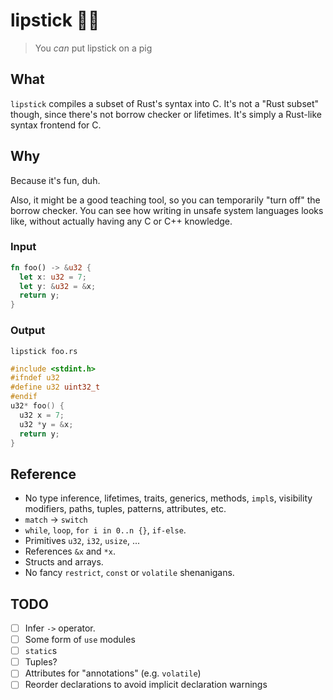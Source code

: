 # lipstick 💄🐷

> You _can_ put lipstick on a pig

## What
`lipstick` compiles a subset of Rust's syntax into C. It's not a "Rust subset" though, since there's not borrow checker or lifetimes. It's simply a Rust-like syntax frontend for C.

## Why
Because it's fun, duh.

Also, it might be a good teaching tool, so you can temporarily "turn off" the borrow checker. You can see how writing in unsafe system languages looks like, without actually having any C or C++ knowledge.

### Input
```rust
fn foo() -> &u32 {
  let x: u32 = 7;
  let y: &u32 = &x;
  return y;
}
```

### Output
```
lipstick foo.rs
```

```c
#include <stdint.h>
#ifndef u32
#define u32 uint32_t
#endif
u32* foo() {
  u32 x = 7;
  u32 *y = &x;
  return y;
}
```

## Reference
* No type inference, lifetimes, traits, generics, methods, `impl`s, visibility modifiers, paths, tuples, patterns, attributes, etc.
* `match` &rarr; `switch`
* `while`, `loop`, `for i in 0..n {}`, `if-else`.
* Primitives `u32`, `i32`, `usize`, ...
* References `&x` and `*x`.
* Structs and arrays.
* No fancy `restrict`, `const` or `volatile` shenanigans.

## TODO
* [ ] Infer `->` operator.
* [ ] Some form of `use` modules
* [ ] `static`s
* [ ] Tuples?
* [ ] Attributes for "annotations" (e.g. `volatile`)
* [ ] Reorder declarations to avoid implicit declaration warnings
